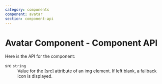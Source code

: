 ```yaml
---
category: components
component: avatar
section: component-api
---
```


# Avatar Component - Component API

Here is the API for the component:

<dl class="dummy-component-props" aria-labelledby="component-api-avatar"><dt>src <code>string</code></dt><dd>Value for the [src] attribute of an img element. If left blank, a fallback icon is displayed.</dd></dl>